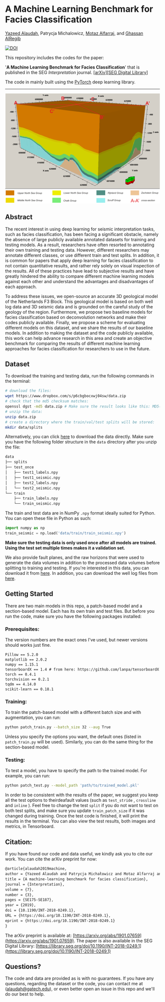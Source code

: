 # A Machine Learning Benchmark for Facies Classification

[Yazeed Alaudah](http://www.yalaudah.com), Patrycja Michalowicz, [Motaz Alfarraj](http://www.motaz.me), and [Ghassan AlRegib](http://www.ghassanalregib.com)


[![DOI](https://zenodo.org/badge/165411165.svg)](https://zenodo.org/badge/latestdoi/165411165)



This repository includes the codes for the paper: 

'**A Machine Learning Benchmark for Facies Classification**' that is published in the SEG *Interpretation* journal. [[arXiv]](https://arxiv.org/abs/1901.07659)[[SEG Digital Library]](https://library.seg.org/doi/10.1190/INT-2018-0249.1)

The code in mainly built using the [PyTorch](https://pytorch.org/) deep learning library. 

--------

![model](model.png)

## Abstract

The recent interest in using deep learning for seismic interpretation tasks, such as facies classification, has been facing a significant obstacle, namely the absence of large publicly available annotated datasets for training and testing models. As a result, researchers have often resorted to annotating their own training and testing data. However, different researchers may annotate different classes, or use different train and test splits. In addition, it is common for papers that apply deep learning for facies classification to not contain quantitative results, and rather rely solely on visual inspection of the results. All of these practices have lead to subjective results and have greatly hindered the ability to compare different machine learning models against each other and understand the advantages and disadvantages of each approach. 

To address these issues, we open-source an accurate 3D geological model of the Netherlands F3 Block. This geological model is based on both well log data and 3D seismic data and is grounded on the careful study of the geology of the region. Furthermore, we propose two baseline models for facies classification based on deconvolution networks and make their codes publicly available. Finally, we propose a scheme for evaluating different models on this dataset, and we share the results of our baseline models. In addition to making the dataset and the code publicly available, this work can help advance research in this area and create an objective benchmark for comparing the results of different machine learning approaches for facies classification for researchers to use in the future.



## Dataset

To download the training and testing data, run the following commands in the terminal: 

```bash
# download the files: 
wget https://www.dropbox.com/s/p6cbgbocxwj04sw/data.zip 
# check that the md5 checksum matches: 
openssl dgst -md5 data.zip # Make sure the result looks like this: MD5(data.zip)= bc5932279831a95c0b244fd765376d85, otherwise the downloaded data.zip is corrupted. 
# unzip the data:
unzip data.zip 
# create a directory where the train/val/test splits will be stored:
mkdir data/splits
```

Alternatively, you can click [here](https://www.dropbox.com/s/p6cbgbocxwj04sw/data.zip) to download the data directly. Make sure you have the following folder structure in the `data` directory after you unzip the file: 

```bash
data
├── splits
├── test_once
│   ├── test1_labels.npy
│   ├── test1_seismic.npy
│   ├── test2_labels.npy
│   └── test2_seismic.npy
└── train
    ├── train_labels.npy
    └── train_seismic.npy
```

The train and test data are in NumPy `.npy` format ideally suited for Python. You can open these file in Python as such: 

```python
import numpy as np
train_seismic = np.load('data/train/train_seismic.npy')
```

**Make sure the testing data is only used once after all models are trained. Using the test set multiple times makes it a validation set.**

We also provide fault planes, and the raw horizons that were used to generate the data volumes in addition to the processed data volumes before splitting to training and testing. If you're interested in this data, you can download it from [here](https://www.dropbox.com/s/cvfrud3kp3o69ar/raw.zip). In addition, you can download the well log files from [here](https://www.dropbox.com/s/vupljhjd3pqr8du/logs.zip).

  

## Getting Started

There are two main models in this repo, a patch-based model and a section-based model. Each has its own train and test files. But before you run the code, make sure you have the following packages installed:

### Prerequisites:

The version numbers are the exact ones I've used, but newer versions should works just fine. 

```
Pillow == 5.2.0
matplotlib == 2.0.2
numpy == 1.15.1
tensorboardX == 1.4 # from here: https://github.com/lanpa/tensorboardX
torch == 0.4.1
torchvision == 0.2.1
tqdm == 4.14.0
scikit-learn == 0.18.1
```

### Training: 

To train the patch-based model with a different batch size and with augmentation,  you can run:

```bash
python patch_train.py --batch_size 32 --aug True
```

Unless you specify the options you want, the default ones (listed in `patch_train.py` will be used). Similarly, you can do the same thing for the section-based model. 

### Testing:

To test a model, you have to specify the path to the trained model. For example, you can run: 

```bash
python patch_test.py --model_path 'path/to/trained_model.pkl' 
```

In order to be consistent with the results of the paper, we suggest you keep all the test options to theirdeafault values (such as `test_stride` , `crossline` and `inline` ). Feel free to change the test `split` if you do not want to test on both test splits, and make sure you update `train_patch_size` if it was changed during training. Once the test code is finished, it will print the results in the terminal. You can also view the test results, both images and metrics, in Tensorboard.  


## Citation: 

If you have found our code and data useful, we kindly ask you to cite our work. You can cite the arXiv preprint for now: 
```tex
@article{alaudah2019machine,
author = {Yazeed Alaudah and Patrycja Michałowicz and Motaz Alfarraj and Ghassan AlRegib},
title = {A machine-learning benchmark for facies classification},
journal = {Interpretation},
volume = {7},
number = {3},
pages = {SE175-SE187},
year = {2019},
doi = {10.1190/INT-2018-0249.1},
URL = {https://doi.org/10.1190/INT-2018-0249.1},
eprint = {https://doi.org/10.1190/INT-2018-0249.1}
}
```
The arXiv preprint is available at: [https://arxiv.org/abs/1901.07659](https://arxiv.org/abs/1901.07659). The paper is also available in the SEG Digital Library: [https://library.seg.org/doi/10.1190/INT-2018-0249.1](https://library.seg.org/doi/10.1190/INT-2018-0249.1)


## Questions?

The code and data are provided as is with no guarantees. If you have any questions, regarding the dataset or the code, you can contact me at (alaudah@gatech.edu), or even better open an issue in this repo and we'll do our best to help.
